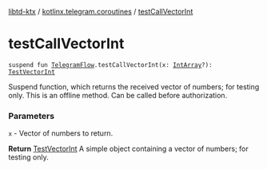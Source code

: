 [libtd-ktx](../index.md) / [kotlinx.telegram.coroutines](index.md) / [testCallVectorInt](./test-call-vector-int.md)

# testCallVectorInt

`suspend fun `[`TelegramFlow`](../kotlinx.telegram.core/-telegram-flow/index.md)`.testCallVectorInt(x: `[`IntArray`](https://kotlinlang.org/api/latest/jvm/stdlib/kotlin/-int-array/index.html)`?): `[`TestVectorInt`](https://tdlibx.github.io/td/docs/org/drinkless/td/libcore/telegram/TdApi/TestVectorInt.html)

Suspend function, which returns the received vector of numbers; for testing only. This is an
offline method. Can be called before authorization.

### Parameters

`x` - Vector of numbers to return.

**Return**
[TestVectorInt](https://tdlibx.github.io/td/docs/org/drinkless/td/libcore/telegram/TdApi/TestVectorInt.html) A simple object containing a vector of numbers; for testing only.

